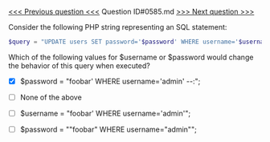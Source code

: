 [<<< Previous question <<<](0584.md)  Question ID#0585.md  [>>> Next question >>>](0586.md) 

Consider the following PHP string representing an SQL statement:

```php
$query = "UPDATE users SET password='$password' WHERE username='$username'";
```
Which of the following values for $username or $password would change the behavior of this query when executed?

- [x] $password = "foobar' WHERE username='admin' --:";

- [ ]  None of the above

- [ ] $username = "foobar\' WHERE username='admin'";

- [ ] $password = "\"foobar\" WHERE username=\"admin\"";

